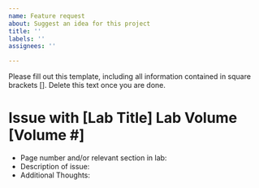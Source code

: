 ```yaml
---
name: Feature request
about: Suggest an idea for this project
title: ''
labels: ''
assignees: ''

---
```


Please fill out this template, including all information contained in square brackets []. Delete this text once you are done.
# Issue with [Lab Title] Lab Volume [Volume #]
- Page number and/or relevant section in lab:
- Description of issue:
- Additional Thoughts:
